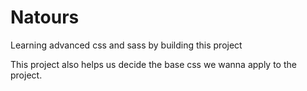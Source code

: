 # Natours

Learning advanced css and sass by building this project

This project also helps us decide the base css we wanna apply to the project.
